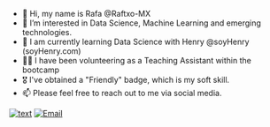 - 👋 Hi, my name is Rafa @Raftxo-MX
- 👀 I’m interested in Data Science, Machine Learning and emerging technologies.
- 🌱 I am currently learning Data Science with Henry @soyHenry (soyHenry.com)
- 🧑‍🏫 I have been volunteering as a Teaching Assistant within the bootcamp
- 🎖️ I've obtained a "Friendly" badge, which is my soft skill.
- 📫 Please feel free to reach out to me via social media.

[![text](https://img.shields.io/badge/LinkedIn-0077B5?style=for-the-badge&logo=linkedin&logoColor=white)](https://www.linkedin.com/in/raftxo-wysocki)
[![Email](https://img.shields.io/badge/Email%20Me-orange)](mailto:raftxo.mx@gmail.com)



<!---
Raftxo-MX/Raftxo-MX is a ✨ special ✨ repository because its `README.md` (this file) appears on your GitHub profile.
You can click the Preview link to take a look at your changes.
--->
